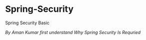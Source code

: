 # Spring-Security
Spring Security Basic


*By Aman Kumar first understand Why Spring Security Is Requried*
